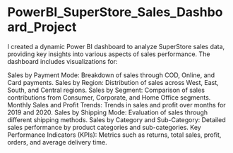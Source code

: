 # PowerBI_SuperStore_Sales_Dashboard_Project
I created a dynamic Power BI dashboard to analyze SuperStore sales data, providing key insights into various aspects of sales performance. The dashboard includes visualizations for:

Sales by Payment Mode: Breakdown of sales through COD, Online, and Card payments.
Sales by Region: Distribution of sales across West, East, South, and Central regions.
Sales by Segment: Comparison of sales contributions from Consumer, Corporate, and Home Office segments.
Monthly Sales and Profit Trends: Trends in sales and profit over months for 2019 and 2020.
Sales by Shipping Mode: Evaluation of sales through different shipping methods.
Sales by Category and Sub-Category: Detailed sales performance by product categories and sub-categories.
Key Performance Indicators (KPIs): Metrics such as returns, total sales, profit, orders, and average delivery time.

